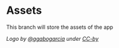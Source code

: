 # Assets

This branch will store the assets of the app

*Logo by [@ggabogarcia](https://github.com/ggabogarcia) under [CC-by](https://creativecommons.org/licenses/by/2.0/)*